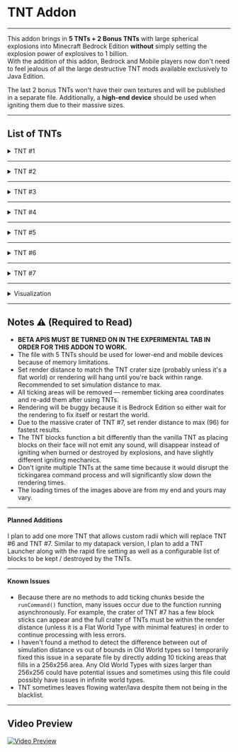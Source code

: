 # **TNT Addon**

---

This addon brings in **5 TNTs + 2 Bonus TNTs** with large spherical explosions into Minecraft Bedrock Edition **without** simply setting the explosion power of explosives to 1 billion.  
With the addition of this addon, Bedrock and Mobile players now don't need to feel jealous of all the large destructive TNT mods available exclusively to Java Edition.  

The last 2 bonus TNTs won't have their own textures and will be published in a separate file. Additionally, a **high-end device** should be used when igniting them due to their massive sizes.

---

## **List of TNTs**

<details>
<summary>TNT #1</summary>

**Radius:** 20  
**Render Time:** 0 seconds  

![TNT #1](https://media.forgecdn.net/attachments/1289/520/tnt-1.jpg)

</details>

---

<details>
<summary>TNT #2</summary>

**Radius:** 40  
**Render Time:** 1 second  

![TNT #2](https://media.forgecdn.net/attachments/1289/521/tnt-2.jpg)

</details>

---

<details>
<summary>TNT #3</summary>

**Radius:** 80  
**Render Time:** 3 seconds  

![TNT #3](https://media.forgecdn.net/attachments/1289/522/tnt-3.jpg)

</details>

---

<details>
<summary>TNT #4</summary>

**Radius:** 160  
**Render Time:** 14 seconds  

![TNT #4](https://media.forgecdn.net/attachments/1289/523/tnt-4.jpg)

</details>

---

<details>
<summary>TNT #5</summary>

**Radius:** 320  
**Render Time:** 1 minute 23 seconds  

![TNT #5](https://media.forgecdn.net/attachments/1289/524/tnt-5.jpg)

</details>

---

<details>
<summary>TNT #6</summary>

**Radius:** 640  
**Render Time:** 6 minutes 22 seconds  

![TNT #6](https://media.forgecdn.net/attachments/1289/525/tnt-6.jpg)

</details>

---

<details>
<summary>TNT #7</summary>

**Radius:** 1280  
**Render Time:** 27 minutes 10 seconds  

![TNT #7](https://media.forgecdn.net/attachments/1289/526/tnt-7.jpg)

</details>

---

<details>
<summary>Visualization</summary>

Sizes of all TNT Craters in comparison.

![Visualization](https://media.forgecdn.net/attachments/1289/594/tnt-craters-visualization.png)

</details>

---

## **Notes** :warning: **(Required to Read)**

- **BETA APIS MUST BE TURNED ON IN THE EXPERIMENTAL TAB IN ORDER FOR THIS ADDON TO WORK.**
- The file with 5 TNTs should be used for lower-end and mobile devices because of memory limitations.
- Set render distance to match the TNT crater size (probably unless it's a flat world) or rendering will hang until you're back within range. Recommended to set simulation distance to max.
- All ticking areas will be removed — remember ticking area coordinates and re-add them after using TNTs.
- Rendering will be buggy because it is Bedrock Edition so either wait for the rendering to fix itself or restart the world.
- Due to the massive crater of TNT #7, set render distance to max (96) for fastest results.
- The TNT blocks function a bit differently than the vanilla TNT as placing blocks on their face will not emit any sound, will disappear instead of igniting when burned or destroyed by explosions, and have slightly different igniting mechanics.
- Don't ignite multiple TNTs at the same time because it would disrupt the tickingarea command process and will significantly slow down the rendering times.
- The loading times of the images above are from my end and yours may vary.

---

#### **Planned Additions**
I plan to add one more TNT that allows custom radii which will replace TNT #6 and TNT #7. Similar to my datapack version, I plan to add a TNT Launcher along with the rapid fire setting as well as a configurable list of blocks to be kept / destroyed by the TNTs.

---

#### **Known Issues**
- Because there are no methods to add ticking chunks beside the `runCommand()` function, many issues occur due to the function running asynchronously. For example, the crater of TNT #7 has a few block sticks can appear and the full crater of TNTs must be within the render distance (unless it is a Flat World Type with minimal features) in order to continue processing with less errors.
- I haven't found a method to detect the difference between out of simulation distance vs out of bounds in Old World types so I temporarily fixed this issue in a separate file by directly adding 10 ticking areas that fills in a 256x256 area. Any Old World Types with sizes larger than 256x256 could have potential issues and sometimes using this file could possibly have issues in infinite world types.
- TNT sometimes leaves flowing water/lava despite them not being in the blacklist.

---

## **Video Preview**
[![Video Preview](https://img.youtube.com/vi/R-OVxP7oklY/0.jpg)](https://www.youtube.com/watch?v=R-OVxP7oklY)
